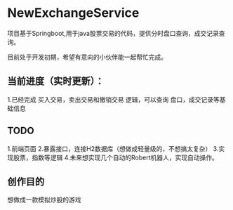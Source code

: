 # NewExchangeService

项目基于Springboot,用于java股票交易的代码，提供分时盘口查询，成交记录查询。

目前处于开发初期，希望有意向的小伙伴能一起帮忙完成。

当前进度（实时更新）：
----------------------------------------------
1.已经完成 买入交易，卖出交易和撤销交易 逻辑，可以查询 盘口，成交记录等基础信息

TODO
----------------------------------------------
1.前端页面
2.暴露接口，连接H2数据库（想做成轻量级的，不想搞太复杂）
3.实现股票，指数等逻辑
4.未来想实现几个自动的Robert机器人，实现自动操作。


创作目的
----------------------------------------------
想做成一款模拟炒股的游戏
